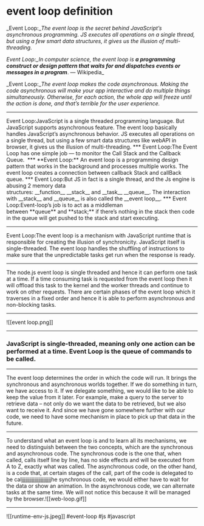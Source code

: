 # event loop definition
_Event Loop:__The event loop is the secret behind JavaScript’s asynchronous programming. JS executes all operations on a single thread, but using a few smart data structures, it gives us the illusion of multi-threading._


_Event Loop:__In computer science, the event loop is_ **a programming construct or design pattern that waits for and dispatches events or messages in a program**_. — Wikipedia_

_Event Loop:__The event loop makes the code asynchronous. Making the code asynchronous will make your app interactive and do multiple things simultaneously. Otherwise, for each action, the whole app will freeze until the action is done, and that’s terrible for the user experience._
<hr>
Event Loop:JavaScript is a single threaded programming language. But JavaScript supports asynchronous feature. The event loop basically handles JavaScript’s asynchronous behavior. JS executes all operations on a single thread, but using a few smart data structures like webAPI in browser, it gives us the illusion of multi-threading.
***
Event Loop:The Event Loop has one simple job — to monitor the Call Stack and the Callback Queue. 
***
  **Event Loop:** An event loop is a programming design pattern that works in the background and processes multiple works. The event loop creates a connection between callback Stack and callBack queue.
***
  Event Loop:But JS in fact is a single thread, and the Js engine is abusing 2 memory data structures: __function__ __stack__ and __task__ __queue__. The interaction with __stack__ and __queue__ is also called the __event loop__.
***
Event Loop:Event-loop’s job is to act as a middleman between **queue** and **stack;** if there’s nothing in the stack then code in the queue will get pushed to the stack and start executing.   

***
Event Loop:The event loop is a mechanism with JavaScript runtime that is responsible for creating the illusion of synchronicity. JavaScript itself is single-threaded. The event loop handles the shuffling of instructions to make sure that the unpredictable tasks get run when the response is ready.
***
The node.js event loop is single threaded and hence it can perform one task at a time. If a time consuming task is requested from the event loop then it will offload this task to the kernel and the worker threads and continue to work on other requests. There are certain phases of the event loop which it traverses in a fixed order and hence it is able to perform asynchronous and non-blocking tasks.
***
![[event loop.png]]
***

### JavaScript is single-threaded, meaning only one action can be performed at a time. Event Loop is the queue of commands to be called.
***
The event loop determines the order in which the code will run. It brings the synchronous and asynchronous worlds together. If we do something in turn, we have access to it. If we delegate something, we would like to be able to keep the value from it later. For example, make a query to the server to retrieve data – not only do we want the data to be retrieved, but we also want to receive it. And since we have gone somewhere further with our code, we need to have some mechanism in place to pick up that data in the future.
***
To understand what an event loop is and to learn all its mechanisms, we need to distinguish between the two concepts, which are the synchronous and asynchronous code. The synchronous code is the one that, when called, calls itself line by line, has no side effects and will be executed from A to Z, exactly what was called. The asynchronous code, on the other hand, is a code that, at certain stages of the call, part of the code is delegated to be caljjjjjjjjjjjjjjjjjjjjjjjhe synchronous code, we would either have to wait for the data or show an animation. In the asynchronous code, we can alternate tasks at the same time. We will not notice this because it will be managed by the browser.![[web-loop.gif]]
***
![[runtime-env-js.jpeg]]
#event-loop #js #javascript 